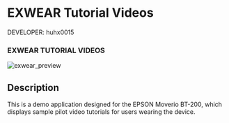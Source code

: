 EXWEAR Tutorial Videos
======================

DEVELOPER: huhx0015

### EXWEAR TUTORIAL VIDEOS
![exwear_preview](https://cloud.githubusercontent.com/assets/1645482/12531990/28fd3d68-c1bd-11e5-926e-3f4c34da5d68.gif)

## Description

This is a demo application designed for the EPSON Moverio BT-200, which displays sample pilot video tutorials for users wearing the device.
